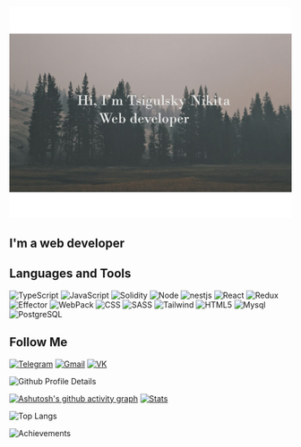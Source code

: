 ![Header](https://github.com/Nikolinc/Nikolinc/blob/main/Assets/template.png?raw=true)

## I'm a web developer

## Languages and Tools

![TypeScript](https://img.shields.io/badge/-TypeScript-333?style=for-the-badge&logo=TypeScript)
![JavaScript](https://img.shields.io/badge/-JavaScript-333?style=for-the-badge&logo=JavaScript)
![Solidity](https://img.shields.io/badge/-Solidity-333?style=for-the-badge&logo=Solidity)
![Node](https://img.shields.io/badge/-Node.js-333?style=for-the-badge&logo=Node.js)
![nestjs](https://img.shields.io/badge/-nest.js-333?style=for-the-badge&logo=nestjs)
![React](https://img.shields.io/badge/-React-333?style=for-the-badge&logo=React)
![Redux](https://img.shields.io/badge/-Redux-333?style=for-the-badge&logo=Redux)
![Effector](https://img.shields.io/badge/-Effector-333?style=for-the-badge&logo=effector)
![WebPack](https://img.shields.io/badge/-WebPack-333?style=for-the-badge&logo=WebPack)
![CSS](https://img.shields.io/badge/-CSS3-333?style=for-the-badge&logo=CSS3)
![SASS](https://img.shields.io/badge/-SASS-333?style=for-the-badge&logo=SASS)
![Tailwind](https://img.shields.io/badge/-Tailwind-333?style=for-the-badge&logo=tailwindcss)
![HTML5](https://img.shields.io/badge/-HTML5-333?style=for-the-badge&logo=HTML5)
![Mysql](https://img.shields.io/badge/-Mysql-333?style=for-the-badge&logo=Mysql)
![PostgreSQL](https://img.shields.io/badge/-PostgreSQL-333?style=for-the-badge&logo=postgresql)

## Follow Me

[![Telegram](https://img.shields.io/badge/-Telegram-333?style=for-the-badge&logo=Telegram)](https://t.me/TsigulskyNikita)
[![Gmail](https://img.shields.io/badge/-Gmail-333?style=for-the-badge&logo=Gmail)](mailto:tsigulskynikita@gmail.com)
[![VK](https://img.shields.io/badge/-VK-333?style=for-the-badge&logo=VK)](https://vk.com/tsigulskynikita)

![Github Profile Details](https://github-profile-summary-cards.vercel.app/api/cards/profile-details?username=Nikolinc&theme=github_dark)

[![Ashutosh's github activity graph](https://github-readme-stats.vercel.app/api?username=Nikolinc&show_icons=true&theme=radical&include_all_commits=true)](https://github.com/ashutosh00710/github-readme-activity-graph)
[![Stats](https://github-readme-stats.vercel.app/api/top-langs?username=Nikolinc&show_icons=true&locale=en&layout=compact&hide_border=true&theme=radical)]()

![Top Langs](https://github-readme-streak-stats.herokuapp.com/?user=Nikolinc&theme=black-ice&hide_border=true&stroke=0000&background=0D1117&ring=e05397&fire=e05397&currStreakLabel=e05397)

![Achievements](https://github-profile-trophy.vercel.app/?username=Nikolinc&margin-w=5&theme=radical)
